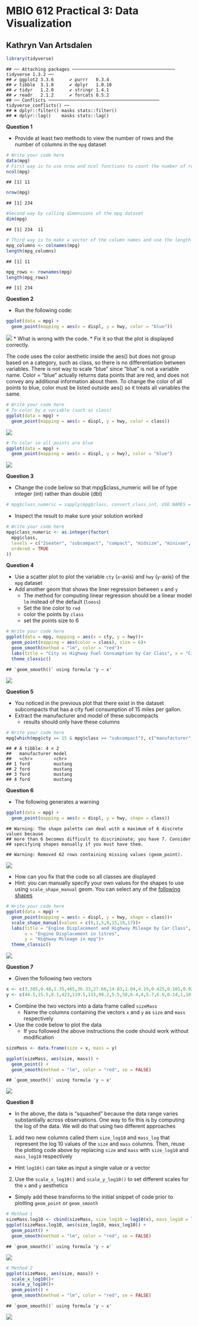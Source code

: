 
# MBIO 612 Practical 3: Data Visualization

## Kathryn Van Artsdalen

``` r
library(tidyverse)
```

    ## ── Attaching packages ─────────────────────────────────────── tidyverse 1.3.2 ──
    ## ✔ ggplot2 3.3.6      ✔ purrr   0.3.4 
    ## ✔ tibble  3.1.8      ✔ dplyr   1.0.10
    ## ✔ tidyr   1.2.0      ✔ stringr 1.4.1 
    ## ✔ readr   2.1.2      ✔ forcats 0.5.2 
    ## ── Conflicts ────────────────────────────────────────── tidyverse_conflicts() ──
    ## ✖ dplyr::filter() masks stats::filter()
    ## ✖ dplyr::lag()    masks stats::lag()

**Question 1**

-   Provide at least two methods to view the number of rows and the
    number of columns in the `mpg` dataset

``` r
# Write your code here
data(mpg)
# First way is to use nrow and ncol functions to count the number of rows and columns, respectively
ncol(mpg) 
```

    ## [1] 11

``` r
nrow(mpg)
```

    ## [1] 234

``` r
#Second way by calling dimensions of the mpg dataset
dim(mpg)
```

    ## [1] 234  11

``` r
# Third way is to make a vector of the column names and use the length function to count the number of characters/objects in the vector. Repeat for row names.
mpg_columns <- colnames(mpg)
length(mpg_columns)
```

    ## [1] 11

``` r
mpg_rows <- rownames(mpg)
length(mpg_rows)
```

    ## [1] 234

**Question 2**

-   Run the following code:

``` r
ggplot(data = mpg) + 
  geom_point(mapping = aes(x = displ, y = hwy, color = "blue"))
```

![](data_visualization_practicalKV_files/figure-gfm/unnamed-chunk-3-1.png)<!-- -->
\* What is wrong with the code. \* Fix it so that the plot is displayed
correctly.

The code uses the color aesthetic inside the aes() but does not group
based on a category, such as class, so there is no differentiation
between variables. There is not way to scale “blue” since “blue” is not
a variable name. Color = “blue” actually returns data points that are
red, and does not convey any additional information about them. To
change the color of all points to blue, color must be listed outside
aes() so it treats all variables the same.

``` r
# Write your code here
# To color by a variable (such as class)
ggplot(data = mpg) + 
  geom_point(mapping = aes(x = displ, y = hwy, color = class))
```

![](data_visualization_practicalKV_files/figure-gfm/unnamed-chunk-4-1.png)<!-- -->

``` r
# To color so all points are blue
ggplot(data = mpg) + 
  geom_point(mapping = aes(x = displ, y = hwy), color = "blue")
```

![](data_visualization_practicalKV_files/figure-gfm/unnamed-chunk-4-2.png)<!-- -->

**Question 3**

-   Change the code below so that mpg\$class_numeric will be of type
    integer (int) rather than double (dbl)

``` r
# mpg$class_numeric = sapply(mpg$class, convert_class_int, USE.NAMES = FALSE)
```

-   Inspect the result to make sure your solution worked

``` r
# Write your code here
mpg$class_numeric <- as.integer(factor(
  mpg$class,
  levels = c("2seater", "subcompact", "compact", "midsize", "minivan", "suv", "pickup"),
  ordered = TRUE
))
```

**Question 4**

-   Use a scatter plot to plot the variable `cty` (`x`-axis) and `hwy`
    (`y`-axis) of the `mpg` dataset
-   Add another geom that shows the liner regression between `x` and `y`
    -   The method for computing linear regression should be a linear
        model `lm` instead of the default (`loess`)
    -   Set the line color to `red`
    -   color the points by `class`
    -   set the points size to 6

``` r
# Write your code here
ggplot(data = mpg, mapping = aes(x = cty, y = hwy))+
  geom_point(mapping = aes(color = class), size = 6)+
  geom_smooth(method = "lm", color = "red")+
  labs(title = "City vs Highway Fuel Consumption by Car Class", x = "City Mileage in mpg", y = "Highway Mileage in mpg")+
  theme_classic()
```

    ## `geom_smooth()` using formula 'y ~ x'

![](data_visualization_practicalKV_files/figure-gfm/unnamed-chunk-7-1.png)<!-- -->

**Question 5**

-   You noticed in the previous plot that there exist in the dataset
    subcompacts that has a city fuel consumption of 15 miles per gallon.
-   Extract the manufacturer and model of these subcompacts
    -   results should only have these columns

``` r
# Write your code here
mpg[which(mpg$cty == 15 & mpg$class == "subcompact"), c("manufacturer", "model")]
```

    ## # A tibble: 4 × 2
    ##   manufacturer model  
    ##   <chr>        <chr>  
    ## 1 ford         mustang
    ## 2 ford         mustang
    ## 3 ford         mustang
    ## 4 ford         mustang

**Question 6**

-   The following generates a warning

``` r
ggplot(data = mpg) + 
  geom_point(mapping = aes(x = displ, y = hwy, shape = class))
```

    ## Warning: The shape palette can deal with a maximum of 6 discrete values because
    ## more than 6 becomes difficult to discriminate; you have 7. Consider
    ## specifying shapes manually if you must have them.

    ## Warning: Removed 62 rows containing missing values (geom_point).

![](data_visualization_practicalKV_files/figure-gfm/unnamed-chunk-9-1.png)<!-- -->

-   How can you fix that the code so all classes are displayed
-   Hint: you can manually specify your own values for the shapes to use
    using `scale_shape_manual` geom. You can select any of the
    [following
    shapes](https://ggplot2.tidyverse.org/articles/ggplot2-specs_files/figure-html/unnamed-chunk-7-1.png)

``` r
# Write your code here
ggplot(data = mpg) + 
  geom_point(mapping = aes(x = displ, y = hwy, shape = class))+
  scale_shape_manual(values = c(0,1,5,8,15,16,17))+
  labs(title = "Engine Displacement and Highway Mileage by Car Class",
       x = "Engine Displacement in litres",
       y = "Highway Mileage in mpg")+
  theme_classic()
```

![](data_visualization_practicalKV_files/figure-gfm/unnamed-chunk-10-1.png)<!-- -->

**Question 7**

-   Given the following two vectors

``` r
x <- c(3.385,0.48,1.35,465,36.33,27.66,14.83,1.04,4.19,0.425,0.101,0.92,1,0.005,0.06,3.5,2,1.7,2547,0.023,187.1,521,0.785,10,3.3,0.2,1.41,529,207,85,0.75,62,6654,3.5,6.8,35,4.05,0.12,0.023,0.01,1.4,250,2.5,55.5,100,52.16,10.55,0.55,60,3.6,4.288,0.28,0.075,0.122,0.048,192,3,160,0.9,1.62,0.104,4.235)
y <- c(44.5,15.5,8.1,423,119.5,115,98.2,5.5,58,6.4,4,5.7,6.6,0.14,1,10.8,12.3,6.3,4603,0.3,419,655,3.5,115,25.6,5,17.5,680,406,325,12.3,1320,5712,3.9,179,56,17,1,0.4,0.25,12.5,490,12.1,175,157,440,179.5,2.4,81,21,39.2,1.9,1.2,3,0.33,180,25,169,2.6,11.4,2.5,50.4)
```

-   Combine the two vectors into a data frame called `sizeMass`
    -   Name the columns containing the vectors `x` and `y` as `size`
        and `mass` respectively
-   Use the code below to plot the data
    -   If you followed the above instructions the code should work
        without modification

``` r
sizeMass <- data.frame(size = x, mass = y)
```

``` r
ggplot(sizeMass, aes(size, mass)) +
  geom_point() +
  geom_smooth(method = "lm", color = "red", se = FALSE)
```

    ## `geom_smooth()` using formula 'y ~ x'

![](data_visualization_practicalKV_files/figure-gfm/unnamed-chunk-13-1.png)<!-- -->

**Question 8**

-   In the above, the data is “squashed” because the data range varies
    substantially across observations. One way to fix this is by
    computing the log of the data. We will do that using two different
    approaches

1.  add two new columns called them `size_log10` and `mass_log` that
    represent the log 10 values of the `size` and `mass` columns. Then,
    reuse the plotting code above by replacing `size` and `mass` with
    `size_log10` and `mass_log10` respectively

-   Hint `log10()` can take as input a single value or a vector

2.  Use the `scale_x_log10()` and `scale_y_log10()` to set different
    scales for the `x` and `y` aesthetics

-   Simply add these transforms to the initial snippet of code prior to
    plotting `geom_point` or `geom_smooth`

``` r
# Method 1
sizeMass.log10 <- cbind(sizeMass, size_log10 = log10(x), mass_log10 = log10(y))
ggplot(sizeMass.log10, aes(size_log10, mass_log10)) +
  geom_point() +
  geom_smooth(method = "lm", color = "red", se = FALSE)
```

    ## `geom_smooth()` using formula 'y ~ x'

![](data_visualization_practicalKV_files/figure-gfm/unnamed-chunk-14-1.png)<!-- -->

``` r
# Method 2
ggplot(sizeMass, aes(size, mass)) +
  scale_x_log10()+
  scale_y_log10()+
  geom_point() +
  geom_smooth(method = "lm", color = "red", se = FALSE)
```

    ## `geom_smooth()` using formula 'y ~ x'

![](data_visualization_practicalKV_files/figure-gfm/unnamed-chunk-15-1.png)<!-- -->
